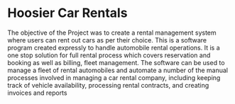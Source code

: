 # Hoosier Car Rentals
The objective of the Project was to create a rental management system where users can rent out cars as
per their choice. This is a software program created expressly to handle automobile rental operations. It is
a one stop solution for full rental process which covers reservation and booking as well as billing, fleet
management. The software can be used to manage a fleet of rental automobiles and automate a number
of the manual processes involved in managing a car rental company, including keeping track of vehicle
availability, processing rental contracts, and creating invoices and reports
